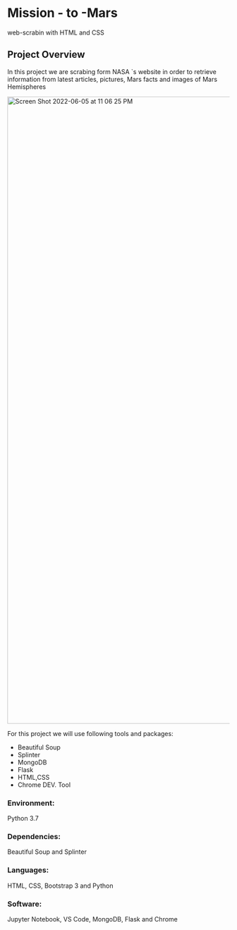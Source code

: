 # Mission - to -Mars
web-scrabin with HTML and CSS

## Project Overview

In this project we are scrabing form NASA `s website in order to retrieve information from latest articles, pictures, Mars facts and images of Mars Hemispheres

<img width="1423" alt="Screen Shot 2022-06-05 at 11 06 25 PM" src="https://user-images.githubusercontent.com/77603561/172098498-49a077a3-fda4-4fa0-a4ac-8d17766d0e58.png">

For this project we will use following tools and packages:
 - Beautiful Soup
 - Splinter
 - MongoDB
 - Flask
 - HTML,CSS
 - Chrome DEV. Tool

### Environment:
Python 3.7

### Dependencies:
Beautiful Soup and Splinter

### Languages:
HTML, CSS, Bootstrap 3 and Python

### Software:
Jupyter Notebook, VS Code, MongoDB, Flask and Chrome
